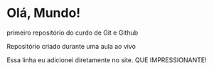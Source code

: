 # Olá, Mundo!
 primeiro repositório do curdo de Git e Github

Repositório criado durante uma aula ao vivo

Essa linha eu adicionei diretamente no site. QUE IMPRESSIONANTE!
